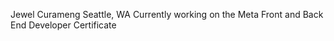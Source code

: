 Jewel Curameng
Seattle, WA
Currently working on the Meta Front and Back End Developer Certificate


